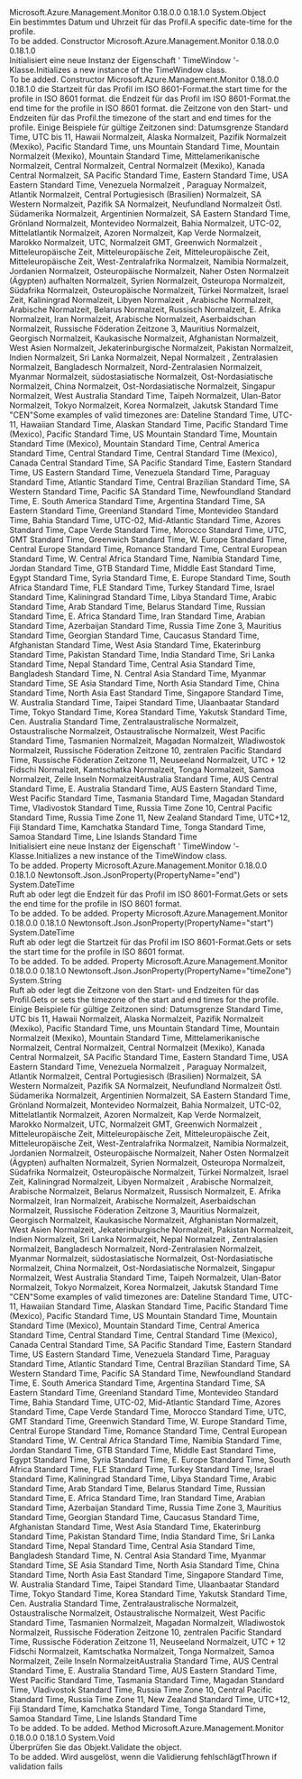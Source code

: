 <Type Name="TimeWindow" FullName="Microsoft.Azure.Management.Monitor.Management.Models.TimeWindow">
  <TypeSignature Language="C#" Value="public class TimeWindow" />
  <TypeSignature Language="ILAsm" Value=".class public auto ansi beforefieldinit TimeWindow extends System.Object" />
  <TypeSignature Language="DocId" Value="T:Microsoft.Azure.Management.Monitor.Management.Models.TimeWindow" />
  <TypeSignature Language="VB.NET" Value="Public Class TimeWindow" />
  <TypeSignature Language="F#" Value="type TimeWindow = class" />
  <AssemblyInfo>
    <AssemblyName>Microsoft.Azure.Management.Monitor</AssemblyName>
    <AssemblyVersion>0.18.0.0</AssemblyVersion>
    <AssemblyVersion>0.18.1.0</AssemblyVersion>
  </AssemblyInfo>
  <Base>
    <BaseTypeName>System.Object</BaseTypeName>
  </Base>
  <Interfaces />
  <Docs>
    <summary>
            <span data-ttu-id="53298-101">Ein bestimmtes Datum und Uhrzeit für das Profil.</span><span class="sxs-lookup"><span data-stu-id="53298-101">A specific date-time for the profile.</span></span>
            </summary>
    <remarks>To be added.</remarks>
  </Docs>
  <Members>
    <Member MemberName=".ctor">
      <MemberSignature Language="C#" Value="public TimeWindow ();" />
      <MemberSignature Language="ILAsm" Value=".method public hidebysig specialname rtspecialname instance void .ctor() cil managed" />
      <MemberSignature Language="DocId" Value="M:Microsoft.Azure.Management.Monitor.Management.Models.TimeWindow.#ctor" />
      <MemberSignature Language="VB.NET" Value="Public Sub New ()" />
      <MemberType>Constructor</MemberType>
      <AssemblyInfo>
        <AssemblyName>Microsoft.Azure.Management.Monitor</AssemblyName>
        <AssemblyVersion>0.18.0.0</AssemblyVersion>
        <AssemblyVersion>0.18.1.0</AssemblyVersion>
      </AssemblyInfo>
      <Parameters />
      <Docs>
        <summary>
            <span data-ttu-id="53298-102">Initialisiert eine neue Instanz der Eigenschaft ' TimeWindow '-Klasse.</span><span class="sxs-lookup"><span data-stu-id="53298-102">Initializes a new instance of the TimeWindow class.</span></span>
            </summary>
        <remarks>To be added.</remarks>
      </Docs>
    </Member>
    <Member MemberName=".ctor">
      <MemberSignature Language="C#" Value="public TimeWindow (DateTime start, DateTime end, string timeZone = null);" />
      <MemberSignature Language="ILAsm" Value=".method public hidebysig specialname rtspecialname instance void .ctor(valuetype System.DateTime start, valuetype System.DateTime end, string timeZone) cil managed" />
      <MemberSignature Language="DocId" Value="M:Microsoft.Azure.Management.Monitor.Management.Models.TimeWindow.#ctor(System.DateTime,System.DateTime,System.String)" />
      <MemberSignature Language="VB.NET" Value="Public Sub New (start As DateTime, end As DateTime, Optional timeZone As String = null)" />
      <MemberSignature Language="F#" Value="new Microsoft.Azure.Management.Monitor.Management.Models.TimeWindow : DateTime * DateTime * string -&gt; Microsoft.Azure.Management.Monitor.Management.Models.TimeWindow" Usage="new Microsoft.Azure.Management.Monitor.Management.Models.TimeWindow (start, end, timeZone)" />
      <MemberType>Constructor</MemberType>
      <AssemblyInfo>
        <AssemblyName>Microsoft.Azure.Management.Monitor</AssemblyName>
        <AssemblyVersion>0.18.0.0</AssemblyVersion>
        <AssemblyVersion>0.18.1.0</AssemblyVersion>
      </AssemblyInfo>
      <Parameters>
        <Parameter Name="start" Type="System.DateTime" />
        <Parameter Name="end" Type="System.DateTime" />
        <Parameter Name="timeZone" Type="System.String" />
      </Parameters>
      <Docs>
        <param name="start"><span data-ttu-id="53298-103">die Startzeit für das Profil im ISO 8601-Format.</span><span class="sxs-lookup"><span data-stu-id="53298-103">the start time for the profile in ISO 8601 format.</span></span></param>
        <param name="end"><span data-ttu-id="53298-104">die Endzeit für das Profil im ISO 8601-Format.</span><span class="sxs-lookup"><span data-stu-id="53298-104">the end time for the profile in ISO 8601 format.</span></span></param>
        <param name="timeZone"><span data-ttu-id="53298-105">die Zeitzone von den Start- und Endzeiten für das Profil.</span><span class="sxs-lookup"><span data-stu-id="53298-105">the timezone of the start and end times for the profile.</span></span> <span data-ttu-id="53298-106">Einige Beispiele für gültige Zeitzonen sind: Datumsgrenze Standard Time, UTC bis 11, Hawaii Normalzeit, Alaska Normalzeit, Pazifik Normalzeit (Mexiko), Pacific Standard Time, uns Mountain Standard Time, Mountain Normalzeit (Mexiko), Mountain Standard Time, Mittelamerikanische Normalzeit, Central Normalzeit, Central Normalzeit (Mexiko), Kanada Central Normalzeit, SA Pacific Standard Time, Eastern Standard Time, USA Eastern Standard Time, Venezuela Normalzeit , Paraguay Normalzeit, Atlantik Normalzeit, Central Portugiesisch (Brasilien) Normalzeit, SA Western Normalzeit, Pazifik SA Normalzeit, Neufundland Normalzeit Östl. Südamerika Normalzeit, Argentinien Normalzeit, SA Eastern Standard Time, Grönland Normalzeit, Montevideo Normalzeit, Bahia Normalzeit, UTC-02, Mittelatlantik Normalzeit, Azoren Normalzeit, Kap Verde Normalzeit, Marokko Normalzeit, UTC, Normalzeit GMT, Greenwich Normalzeit , Mitteleuropäische Zeit, Mitteleuropäische Zeit, Mitteleuropäische Zeit, Mitteleuropäische Zeit, West-Zentralafrika Normalzeit, Namibia Normalzeit, Jordanien Normalzeit, Osteuropäische Normalzeit, Naher Osten Normalzeit (Ägypten) aufhalten Normalzeit, Syrien Normalzeit, Osteuropa Normalzeit, Südafrika Normalzeit, Osteuropäische Normalzeit, Türkei Normalzeit, Israel Zeit, Kaliningrad Normalzeit, Libyen Normalzeit , Arabische Normalzeit, Arabische Normalzeit, Belarus Normalzeit, Russisch Normalzeit, E. Afrika Normalzeit, Iran Normalzeit, Arabische Normalzeit, Aserbaidschan Normalzeit, Russische Föderation Zeitzone 3, Mauritius Normalzeit, Georgisch Normalzeit, Kaukasische Normalzeit, Afghanistan Normalzeit, West Asien Normalzeit, Jekaterinburgische Normalzeit, Pakistan Normalzeit, Indien Normalzeit, Sri Lanka Normalzeit, Nepal Normalzeit , Zentralasien Normalzeit, Bangladesch Normalzeit, Nord-Zentralasien Normalzeit, Myanmar Normalzeit, südostasiatische Normalzeit, Ost-Nordasiatische Normalzeit, China Normalzeit, Ost-Nordasiatische Normalzeit, Singapur Normalzeit, West Australia Standard Time, Taipeh Normalzeit, Ulan-Bator Normalzeit, Tokyo Normalzeit, Korea Normalzeit, Jakutsk Standard Time "CEN"</span><span class="sxs-lookup"><span data-stu-id="53298-106">Some examples of valid timezones are: Dateline Standard Time, UTC-11, Hawaiian Standard Time, Alaskan Standard Time, Pacific Standard Time (Mexico), Pacific Standard Time, US Mountain Standard Time, Mountain Standard Time (Mexico), Mountain Standard Time, Central America Standard Time, Central Standard Time, Central Standard Time (Mexico), Canada Central Standard Time, SA Pacific Standard Time, Eastern Standard Time, US Eastern Standard Time, Venezuela Standard Time, Paraguay Standard Time, Atlantic Standard Time, Central Brazilian Standard Time, SA Western Standard Time, Pacific SA Standard Time, Newfoundland Standard Time, E. South America Standard Time, Argentina Standard Time, SA Eastern Standard Time, Greenland Standard Time, Montevideo Standard Time, Bahia Standard Time, UTC-02, Mid-Atlantic Standard Time, Azores Standard Time, Cape Verde Standard Time, Morocco Standard Time, UTC, GMT Standard Time, Greenwich Standard Time, W. Europe Standard Time, Central Europe Standard Time, Romance Standard Time, Central European Standard Time, W. Central Africa Standard Time, Namibia Standard Time, Jordan Standard Time, GTB Standard Time, Middle East Standard Time, Egypt Standard Time, Syria Standard Time, E. Europe Standard Time, South Africa Standard Time, FLE Standard Time, Turkey Standard Time, Israel Standard Time, Kaliningrad Standard Time, Libya Standard Time, Arabic Standard Time, Arab Standard Time, Belarus Standard Time, Russian Standard Time, E. Africa Standard Time, Iran Standard Time, Arabian Standard Time, Azerbaijan Standard Time, Russia Time Zone 3, Mauritius Standard Time, Georgian Standard Time, Caucasus Standard Time, Afghanistan Standard Time, West Asia Standard Time, Ekaterinburg Standard Time, Pakistan Standard Time, India Standard Time, Sri Lanka Standard Time, Nepal Standard Time, Central Asia Standard Time, Bangladesh Standard Time, N. Central Asia Standard Time, Myanmar Standard Time, SE Asia Standard Time, North Asia Standard Time, China Standard Time, North Asia East Standard Time, Singapore Standard Time, W. Australia Standard Time, Taipei Standard Time, Ulaanbaatar Standard Time, Tokyo Standard Time, Korea Standard Time, Yakutsk Standard Time, Cen.</span></span> <span data-ttu-id="53298-107">Australia Standard Time, Zentralaustralische Normalzeit, Ostaustralische Normalzeit, Ostaustralische Normalzeit, West Pacific Standard Time, Tasmanien Normalzeit, Magadan Normalzeit, Wladiwostok Normalzeit, Russische Föderation Zeitzone 10, zentralen Pacific Standard Time, Russische Föderation Zeitzone 11, Neuseeland Normalzeit, UTC + 12 Fidschi Normalzeit, Kamtschatka Normalzeit, Tonga Normalzeit, Samoa Normalzeit, Zeile Inseln Normalzeit</span><span class="sxs-lookup"><span data-stu-id="53298-107">Australia Standard Time, AUS Central Standard Time, E. Australia Standard Time, AUS Eastern Standard Time, West Pacific Standard Time, Tasmania Standard Time, Magadan Standard Time, Vladivostok Standard Time, Russia Time Zone 10, Central Pacific Standard Time, Russia Time Zone 11, New Zealand Standard Time, UTC+12, Fiji Standard Time, Kamchatka Standard Time, Tonga Standard Time, Samoa Standard Time, Line Islands Standard Time</span></span></param>
        <summary>
            <span data-ttu-id="53298-108">Initialisiert eine neue Instanz der Eigenschaft ' TimeWindow '-Klasse.</span><span class="sxs-lookup"><span data-stu-id="53298-108">Initializes a new instance of the TimeWindow class.</span></span>
            </summary>
        <remarks>To be added.</remarks>
      </Docs>
    </Member>
    <Member MemberName="End">
      <MemberSignature Language="C#" Value="public DateTime End { get; set; }" />
      <MemberSignature Language="ILAsm" Value=".property instance valuetype System.DateTime End" />
      <MemberSignature Language="DocId" Value="P:Microsoft.Azure.Management.Monitor.Management.Models.TimeWindow.End" />
      <MemberSignature Language="VB.NET" Value="Public Property End As DateTime" />
      <MemberSignature Language="F#" Value="member this.End : DateTime with get, set" Usage="Microsoft.Azure.Management.Monitor.Management.Models.TimeWindow.End" />
      <MemberType>Property</MemberType>
      <AssemblyInfo>
        <AssemblyName>Microsoft.Azure.Management.Monitor</AssemblyName>
        <AssemblyVersion>0.18.0.0</AssemblyVersion>
        <AssemblyVersion>0.18.1.0</AssemblyVersion>
      </AssemblyInfo>
      <Attributes>
        <Attribute>
          <AttributeName>Newtonsoft.Json.JsonProperty(PropertyName="end")</AttributeName>
        </Attribute>
      </Attributes>
      <ReturnValue>
        <ReturnType>System.DateTime</ReturnType>
      </ReturnValue>
      <Docs>
        <summary>
            <span data-ttu-id="53298-109">Ruft ab oder legt die Endzeit für das Profil im ISO 8601-Format.</span><span class="sxs-lookup"><span data-stu-id="53298-109">Gets or sets the end time for the profile in ISO 8601 format.</span></span>
            </summary>
        <value>To be added.</value>
        <remarks>To be added.</remarks>
      </Docs>
    </Member>
    <Member MemberName="Start">
      <MemberSignature Language="C#" Value="public DateTime Start { get; set; }" />
      <MemberSignature Language="ILAsm" Value=".property instance valuetype System.DateTime Start" />
      <MemberSignature Language="DocId" Value="P:Microsoft.Azure.Management.Monitor.Management.Models.TimeWindow.Start" />
      <MemberSignature Language="VB.NET" Value="Public Property Start As DateTime" />
      <MemberSignature Language="F#" Value="member this.Start : DateTime with get, set" Usage="Microsoft.Azure.Management.Monitor.Management.Models.TimeWindow.Start" />
      <MemberType>Property</MemberType>
      <AssemblyInfo>
        <AssemblyName>Microsoft.Azure.Management.Monitor</AssemblyName>
        <AssemblyVersion>0.18.0.0</AssemblyVersion>
        <AssemblyVersion>0.18.1.0</AssemblyVersion>
      </AssemblyInfo>
      <Attributes>
        <Attribute>
          <AttributeName>Newtonsoft.Json.JsonProperty(PropertyName="start")</AttributeName>
        </Attribute>
      </Attributes>
      <ReturnValue>
        <ReturnType>System.DateTime</ReturnType>
      </ReturnValue>
      <Docs>
        <summary>
            <span data-ttu-id="53298-110">Ruft ab oder legt die Startzeit für das Profil im ISO 8601-Format.</span><span class="sxs-lookup"><span data-stu-id="53298-110">Gets or sets the start time for the profile in ISO 8601 format.</span></span>
            </summary>
        <value>To be added.</value>
        <remarks>To be added.</remarks>
      </Docs>
    </Member>
    <Member MemberName="TimeZone">
      <MemberSignature Language="C#" Value="public string TimeZone { get; set; }" />
      <MemberSignature Language="ILAsm" Value=".property instance string TimeZone" />
      <MemberSignature Language="DocId" Value="P:Microsoft.Azure.Management.Monitor.Management.Models.TimeWindow.TimeZone" />
      <MemberSignature Language="VB.NET" Value="Public Property TimeZone As String" />
      <MemberSignature Language="F#" Value="member this.TimeZone : string with get, set" Usage="Microsoft.Azure.Management.Monitor.Management.Models.TimeWindow.TimeZone" />
      <MemberType>Property</MemberType>
      <AssemblyInfo>
        <AssemblyName>Microsoft.Azure.Management.Monitor</AssemblyName>
        <AssemblyVersion>0.18.0.0</AssemblyVersion>
        <AssemblyVersion>0.18.1.0</AssemblyVersion>
      </AssemblyInfo>
      <Attributes>
        <Attribute>
          <AttributeName>Newtonsoft.Json.JsonProperty(PropertyName="timeZone")</AttributeName>
        </Attribute>
      </Attributes>
      <ReturnValue>
        <ReturnType>System.String</ReturnType>
      </ReturnValue>
      <Docs>
        <summary>
            <span data-ttu-id="53298-111">Ruft ab oder legt die Zeitzone von den Start- und Endzeiten für das Profil.</span><span class="sxs-lookup"><span data-stu-id="53298-111">Gets or sets the timezone of the start and end times for the profile.</span></span> <span data-ttu-id="53298-112">Einige Beispiele für gültige Zeitzonen sind: Datumsgrenze Standard Time, UTC bis 11, Hawaii Normalzeit, Alaska Normalzeit, Pazifik Normalzeit (Mexiko), Pacific Standard Time, uns Mountain Standard Time, Mountain Normalzeit (Mexiko), Mountain Standard Time, Mittelamerikanische Normalzeit, Central Normalzeit, Central Normalzeit (Mexiko), Kanada Central Normalzeit, SA Pacific Standard Time, Eastern Standard Time, USA Eastern Standard Time, Venezuela Normalzeit , Paraguay Normalzeit, Atlantik Normalzeit, Central Portugiesisch (Brasilien) Normalzeit, SA Western Normalzeit, Pazifik SA Normalzeit, Neufundland Normalzeit Östl. Südamerika Normalzeit, Argentinien Normalzeit, SA Eastern Standard Time, Grönland Normalzeit, Montevideo Normalzeit, Bahia Normalzeit, UTC-02, Mittelatlantik Normalzeit, Azoren Normalzeit, Kap Verde Normalzeit, Marokko Normalzeit, UTC, Normalzeit GMT, Greenwich Normalzeit , Mitteleuropäische Zeit, Mitteleuropäische Zeit, Mitteleuropäische Zeit, Mitteleuropäische Zeit, West-Zentralafrika Normalzeit, Namibia Normalzeit, Jordanien Normalzeit, Osteuropäische Normalzeit, Naher Osten Normalzeit (Ägypten) aufhalten Normalzeit, Syrien Normalzeit, Osteuropa Normalzeit, Südafrika Normalzeit, Osteuropäische Normalzeit, Türkei Normalzeit, Israel Zeit, Kaliningrad Normalzeit, Libyen Normalzeit , Arabische Normalzeit, Arabische Normalzeit, Belarus Normalzeit, Russisch Normalzeit, E. Afrika Normalzeit, Iran Normalzeit, Arabische Normalzeit, Aserbaidschan Normalzeit, Russische Föderation Zeitzone 3, Mauritius Normalzeit, Georgisch Normalzeit, Kaukasische Normalzeit, Afghanistan Normalzeit, West Asien Normalzeit, Jekaterinburgische Normalzeit, Pakistan Normalzeit, Indien Normalzeit, Sri Lanka Normalzeit, Nepal Normalzeit , Zentralasien Normalzeit, Bangladesch Normalzeit, Nord-Zentralasien Normalzeit, Myanmar Normalzeit, südostasiatische Normalzeit, Ost-Nordasiatische Normalzeit, China Normalzeit, Ost-Nordasiatische Normalzeit, Singapur Normalzeit, West Australia Standard Time, Taipeh Normalzeit, Ulan-Bator Normalzeit, Tokyo Normalzeit, Korea Normalzeit, Jakutsk Standard Time "CEN"</span><span class="sxs-lookup"><span data-stu-id="53298-112">Some examples of valid timezones are: Dateline Standard Time, UTC-11, Hawaiian Standard Time, Alaskan Standard Time, Pacific Standard Time (Mexico), Pacific Standard Time, US Mountain Standard Time, Mountain Standard Time (Mexico), Mountain Standard Time, Central America Standard Time, Central Standard Time, Central Standard Time (Mexico), Canada Central Standard Time, SA Pacific Standard Time, Eastern Standard Time, US Eastern Standard Time, Venezuela Standard Time, Paraguay Standard Time, Atlantic Standard Time, Central Brazilian Standard Time, SA Western Standard Time, Pacific SA Standard Time, Newfoundland Standard Time, E. South America Standard Time, Argentina Standard Time, SA Eastern Standard Time, Greenland Standard Time, Montevideo Standard Time, Bahia Standard Time, UTC-02, Mid-Atlantic Standard Time, Azores Standard Time, Cape Verde Standard Time, Morocco Standard Time, UTC, GMT Standard Time, Greenwich Standard Time, W. Europe Standard Time, Central Europe Standard Time, Romance Standard Time, Central European Standard Time, W. Central Africa Standard Time, Namibia Standard Time, Jordan Standard Time, GTB Standard Time, Middle East Standard Time, Egypt Standard Time, Syria Standard Time, E. Europe Standard Time, South Africa Standard Time, FLE Standard Time, Turkey Standard Time, Israel Standard Time, Kaliningrad Standard Time, Libya Standard Time, Arabic Standard Time, Arab Standard Time, Belarus Standard Time, Russian Standard Time, E. Africa Standard Time, Iran Standard Time, Arabian Standard Time, Azerbaijan Standard Time, Russia Time Zone 3, Mauritius Standard Time, Georgian Standard Time, Caucasus Standard Time, Afghanistan Standard Time, West Asia Standard Time, Ekaterinburg Standard Time, Pakistan Standard Time, India Standard Time, Sri Lanka Standard Time, Nepal Standard Time, Central Asia Standard Time, Bangladesh Standard Time, N. Central Asia Standard Time, Myanmar Standard Time, SE Asia Standard Time, North Asia Standard Time, China Standard Time, North Asia East Standard Time, Singapore Standard Time, W. Australia Standard Time, Taipei Standard Time, Ulaanbaatar Standard Time, Tokyo Standard Time, Korea Standard Time, Yakutsk Standard Time, Cen.</span></span> <span data-ttu-id="53298-113">Australia Standard Time, Zentralaustralische Normalzeit, Ostaustralische Normalzeit, Ostaustralische Normalzeit, West Pacific Standard Time, Tasmanien Normalzeit, Magadan Normalzeit, Wladiwostok Normalzeit, Russische Föderation Zeitzone 10, zentralen Pacific Standard Time, Russische Föderation Zeitzone 11, Neuseeland Normalzeit, UTC + 12 Fidschi Normalzeit, Kamtschatka Normalzeit, Tonga Normalzeit, Samoa Normalzeit, Zeile Inseln Normalzeit</span><span class="sxs-lookup"><span data-stu-id="53298-113">Australia Standard Time, AUS Central Standard Time, E. Australia Standard Time, AUS Eastern Standard Time, West Pacific Standard Time, Tasmania Standard Time, Magadan Standard Time, Vladivostok Standard Time, Russia Time Zone 10, Central Pacific Standard Time, Russia Time Zone 11, New Zealand Standard Time, UTC+12, Fiji Standard Time, Kamchatka Standard Time, Tonga Standard Time, Samoa Standard Time, Line Islands Standard Time</span></span>
            </summary>
        <value>To be added.</value>
        <remarks>To be added.</remarks>
      </Docs>
    </Member>
    <Member MemberName="Validate">
      <MemberSignature Language="C#" Value="public virtual void Validate ();" />
      <MemberSignature Language="ILAsm" Value=".method public hidebysig newslot virtual instance void Validate() cil managed" />
      <MemberSignature Language="DocId" Value="M:Microsoft.Azure.Management.Monitor.Management.Models.TimeWindow.Validate" />
      <MemberSignature Language="VB.NET" Value="Public Overridable Sub Validate ()" />
      <MemberSignature Language="F#" Value="abstract member Validate : unit -&gt; unit&#xA;override this.Validate : unit -&gt; unit" Usage="timeWindow.Validate " />
      <MemberType>Method</MemberType>
      <AssemblyInfo>
        <AssemblyName>Microsoft.Azure.Management.Monitor</AssemblyName>
        <AssemblyVersion>0.18.0.0</AssemblyVersion>
        <AssemblyVersion>0.18.1.0</AssemblyVersion>
      </AssemblyInfo>
      <ReturnValue>
        <ReturnType>System.Void</ReturnType>
      </ReturnValue>
      <Parameters />
      <Docs>
        <summary>
            <span data-ttu-id="53298-114">Überprüfen Sie das Objekt.</span><span class="sxs-lookup"><span data-stu-id="53298-114">Validate the object.</span></span>
            </summary>
        <remarks>To be added.</remarks>
        <exception cref="T:Microsoft.Rest.ValidationException">
            <span data-ttu-id="53298-115">Wird ausgelöst, wenn die Validierung fehlschlägt</span><span class="sxs-lookup"><span data-stu-id="53298-115">Thrown if validation fails</span></span>
            </exception>
      </Docs>
    </Member>
  </Members>
</Type>